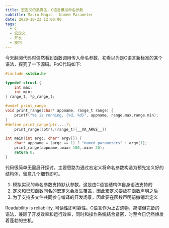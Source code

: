 ```yaml
---
title: 宏定义的黑魔法，C语言模拟命名参数
subtitle: Macro Magic - Named Parameter
date: 2020-10-23 12:00:00
tags:
  - C
  - 宏定义
  - 开发
  - 技巧
---
```


今天翻阅代码时偶然看到函数调用传入命名参数，初看以为是C语言新标准的某个语法，探究了一下源码。PoC代码如下:

```c
#include <stdio.h> 

typedef struct { 
    int max; 
    int min;
} range_t, *p_range_t; 

#undef print_range
void print_range(char* appname, range_t range) { 
    printf("%s is running, {%d, %d}", appname, range.max,range.min); 
}
#define print_range(ptr,...)\ 
    print_range((ptr),(range_t){__VA_ARGS__}) 

int main(int argc, char* argv[]) { 
    char* appname = (argc == 1) ? "named_parameters" : argv[1]; 
    print_range(appname,.max= 100,.min= 20); 
    return 0; 
} 
```

代码很简单无需展开探讨，主要思路为通过宏定义将命名参数构造为预先定义好的结构体，留意几个细节即可。

1. 模拟实现的命名参数支持默认参数，这是由C语言结构体自身语法支持的
2. 定义和已知函数同名的宏定义会发生覆盖，因此宏定义要放在函数声明之后
3. 为了支持多文件共同参与编译的开发场景，因此要在函数声明前撤销宏定义

Readability is reliability, 可读性即可靠性。C语言作为上古遗物，简洁但完备的语法，兼顾了开发效率和运行效率，同时和操作系统结合紧密，时至今日仍然焕发着蓬勃的生机。
